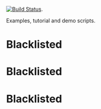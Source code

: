 [![Build Status](https://travis-ci.org/BhallaLab/moose-examples.svg?branch=master)](https://travis-ci.org/BhallaLab/moose-examples).

Examples, tutorial and demo scripts.

# Blacklisted 
# Blacklisted 
# Blacklisted 
